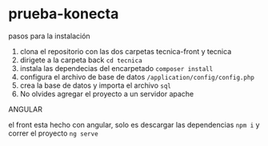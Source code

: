 # prueba-konecta


pasos para la instalación

1. clona el repositorio con las dos carpetas tecnica-front y tecnica
2. dirigete a la carpeta back ```cd tecnica ```
3. instala las dependecias del encarpetado ```composer install```
4. configura el archivo de base de datos ``` /application/config/config.php ```
5. crea la base de datos y importa el archivo ``` sql ```
6. No olvides agregar el proyecto a un servidor apache

ANGULAR

el front esta hecho con angular, solo es descargar las dependencias ``` npm i ``` y correr el proyecto ``` ng serve ```
